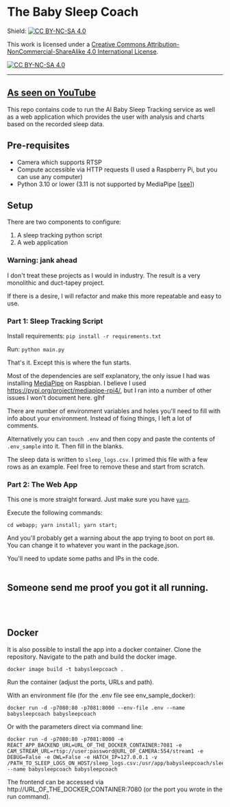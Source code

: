 # The Baby Sleep Coach

Shield: [![CC BY-NC-SA 4.0][cc-by-nc-sa-shield]][cc-by-nc-sa]

This work is licensed under a
[Creative Commons Attribution-NonCommercial-ShareAlike 4.0 International License][cc-by-nc-sa].

[![CC BY-NC-SA 4.0][cc-by-nc-sa-image]][cc-by-nc-sa]

[cc-by-nc-sa]: http://creativecommons.org/licenses/by-nc-sa/4.0/
[cc-by-nc-sa-image]: https://licensebuttons.net/l/by-nc-sa/4.0/88x31.png
[cc-by-nc-sa-shield]: https://img.shields.io/badge/License-CC%20BY--NC--SA%204.0-lightgrey.svg

---
## [As seen on YouTube](https://www.youtube.com/channel/UCzxiOKO3vX1ER_U3Z_eY_yw)

This repo contains code to run the AI Baby Sleep Tracking service as well as a web application which provides the user with analysis and charts based on the recorded sleep data.

## Pre-requisites

- Camera which supports RTSP
- Compute accessible via HTTP requests (I used a Raspberry Pi, but you can use any computer)
- Python 3.10 or lower (3.11 is not supported by MediaPipe [[see](https://github.com/google/mediapipe/issues/1325)])

## Setup

There are two components to configure:
1) A sleep tracking python script
2) A web application

### Warning: jank ahead

I don't treat these projects as I would in industry. The result is a very monolithic and duct-tapey project.

If there is a desire, I will refactor and make this more repeatable and easy to use.

### Part 1: Sleep Tracking Script

Install requirements: `pip install -r requirements.txt`

Run: `python main.py`

That's it. Except this is where the fun starts. 

Most of the dependencies are self explanatory, the only issue I had was installing [MediaPipe](https://google.github.io/mediapipe/) on Raspbian. I believe I used https://pypi.org/project/mediapipe-rpi4/, but I ran into a number of other issues I won't document here. glhf

There are number of environment variables and holes you'll need to fill with info about your environment. Instead of fixing things, I left a lot of comments.

Alternatively you can `touch .env` and then copy and paste the contents of `.env_sample` into it. Then fill in the blanks.

The sleep data is written to `sleep_logs.csv`. I primed this file with a few rows as an example. Feel free to remove these and start from scratch.

### Part 2: The Web App

This one is more straight forward. Just make sure you have [`yarn`](https://yarnpkg.com/getting-started/install).

Execute the following commands:

`cd webapp; yarn install; yarn start;`

And you'll probably get a warning about the app trying to boot on port `80`. You can change it to whatever you want in the package.json.

You'll need to update some paths and IPs in the code.
<br/><br/>
## Someone send me proof you got it all running.

<br/><br/>
## Docker
It is also possible to install the app into a docker container.
Clone the repository. Navigate to the path and build the docker image.
 ```
docker image build -t babysleepcoach . 
```
Run the container (adjust the ports, URLs and path).

With an environment file (for the .env file see env_sample_docker):
```
docker run -d -p7080:80 -p7081:8000 --env-file .env --name babysleepcoach babysleepcoach
```

Or with the parameters direct via command line:
```
docker run -d -p7080:80 -p7081:8000 -e REACT_APP_BACKEND_URL=URL_OF_THE_DOCKER_CONTAINER:7081 -e CAM_STREAM_URL=rtsp://user:password@URL_OF_CAMERA:554/stream1 -e DEBUG=False -e OWL=False -e HATCH_IP=127.0.0.1 -v /PATH_TO_SLEEP_LOGS_ON_HOST/sleep_logs.csv:/usr/app/babysleepcoach/sleep_logs.csv --name babysleepcoach babysleepcoach
```

The frontend can be accessed via http://URL_OF_THE_DOCKER_CONTAINER:7080 (or the port you wrote in the run command).

